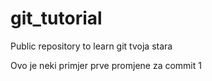 # git_tutorial
Public repository to learn git
tvoja stara

Ovo je neki primjer prve promjene za commit 1
